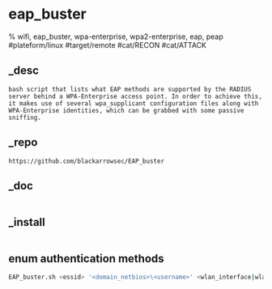 # eap_buster
% wifi, eap_buster, wpa-enterprise, wpa2-enterprise, eap, peap
#plateform/linux #target/remote #cat/RECON #cat/ATTACK

## _desc
```
bash script that lists what EAP methods are supported by the RADIUS server behind a WPA-Enterprise access point. In order to achieve this, it makes use of several wpa_supplicant configuration files along with WPA-Enterprise identities, which can be grabbed with some passive sniffing.
```

## _repo
```
https://github.com/blackarrowsec/EAP_buster
```

## _doc
```
```

## _install
```
```

## enum authentication methods
```bash
EAP_buster.sh <essid> '<domain_netbios>\<username>' <wlan_interface|wlan0>
```